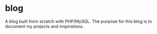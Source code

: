 # blog

A blog built from scratch with PHP/MySQL.  The purpose for this blog is to document my projects and inspirations.
